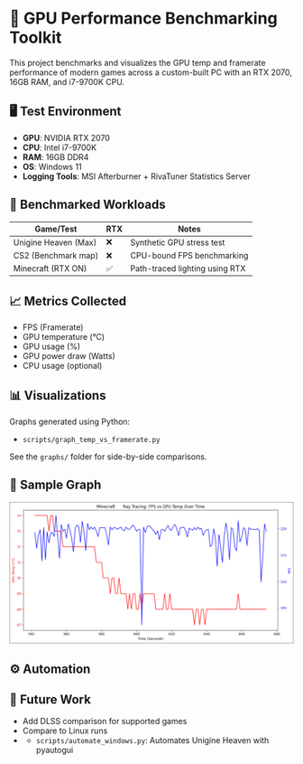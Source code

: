 # 🔧 GPU Performance Benchmarking Toolkit

This project benchmarks and visualizes the GPU temp and framerate performance of modern games across a custom-built PC with an RTX 2070, 16GB RAM, and i7-9700K CPU.

## 🖥️ Test Environment
- **GPU**: NVIDIA RTX 2070
- **CPU**: Intel i7-9700K
- **RAM**: 16GB DDR4
- **OS**: Windows 11 
- **Logging Tools**: MSI Afterburner + RivaTuner Statistics Server

## 🧪 Benchmarked Workloads
| Game/Test             | RTX | Notes |
|-----------------------|-----|-------|
| Unigine Heaven (Max)  | ❌  | Synthetic GPU stress test |
| CS2 (Benchmark map)   | ❌  | CPU-bound FPS benchmarking |
| Minecraft (RTX ON)    | ✅  | Path-traced lighting using RTX |

## 📈 Metrics Collected
- FPS (Framerate)
- GPU temperature (°C)
- GPU usage (%)
- GPU power draw (Watts)
- CPU usage (optional)

## 📊 Visualizations
Graphs generated using Python:
- `scripts/graph_temp_vs_framerate.py`

See the `graphs/` folder for side-by-side comparisons.

## 📜 Sample Graph
![GPU Temp vs FPS](graphs/minecraft_rtx.png)

## ⚙️ Automation


## 🔮 Future Work
- Add DLSS comparison for supported games
- Compare to Linux runs
- - `scripts/automate_windows.py`: Automates Unigine Heaven with pyautogui
